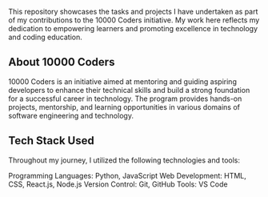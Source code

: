 This repository showcases the tasks and projects I have undertaken as part of my contributions to the 10000 Coders initiative. My work here reflects my dedication to empowering learners and promoting excellence in technology and coding education.

## About 10000 Coders
10000 Coders is an initiative aimed at mentoring and guiding aspiring developers to enhance their technical skills and build a strong foundation for a successful career in technology. The program provides hands-on projects, mentorship, and learning opportunities in various domains of software engineering and technology.

## Tech Stack Used
Throughout my journey, I utilized the following technologies and tools:

Programming Languages: Python, JavaScript
Web Development: HTML, CSS, React.js, Node.js
Version Control: Git, GitHub
Tools: VS Code
